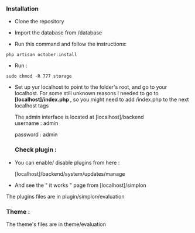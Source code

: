 
### Installation

- Clone the repository 

- Import the database from /database

- Run this command and follow the instructions:

```shell
php artisan october:install
```
- Run : 
```shell
sudo chmod -R 777 storage
```
- Set up yur localhost to point to the folder's root, and go to your localhost. For some still unknown reasons I needed to go to <b> [localhost]/index.php </b>, so you might need to add /index.php to the next localhost tags
  
  The  admin interface is located at [localhost]/backend 
  <br>
  username : admin 
  <br>
  
  password : admin 
  
  
  ### Check plugin : 
  
  
- You can enable/ disable plugins from here :  

   [localhost]/backend/system/updates/manage
   
- And see the " it works " page from [localhost]/simplon

The plugins files are in plugin/simplon/evaluation

### Theme : 

The theme's files are in theme/evaluation

